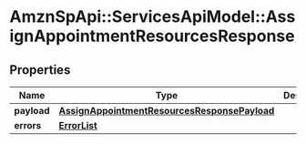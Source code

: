 # AmznSpApi::ServicesApiModel::AssignAppointmentResourcesResponse

## Properties
Name | Type | Description | Notes
------------ | ------------- | ------------- | -------------
**payload** | [**AssignAppointmentResourcesResponsePayload**](AssignAppointmentResourcesResponsePayload.md) |  | [optional] 
**errors** | [**ErrorList**](ErrorList.md) |  | [optional] 

